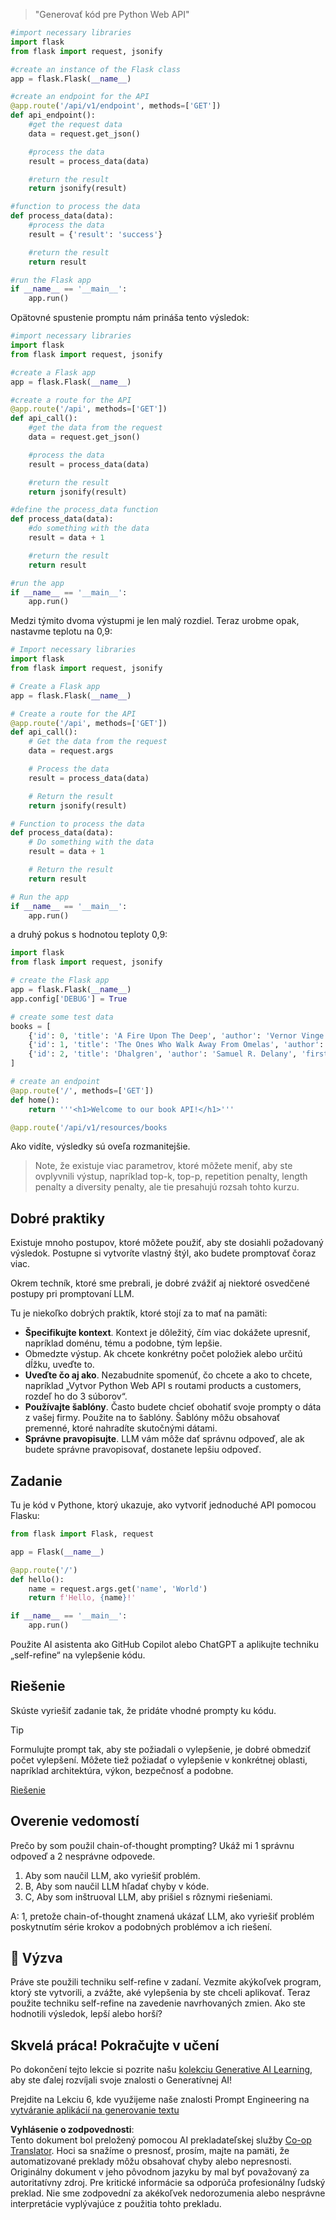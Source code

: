 <!--
CO_OP_TRANSLATOR_METADATA:
{
  "original_hash": "2b4c36be7d66b32e4fac47761718b4a9",
  "translation_date": "2025-07-09T11:39:11+00:00",
  "source_file": "05-advanced-prompts/README.md",
  "language_code": "sk"
}
-->

> "Generovať kód pre Python Web API"
```python
#import necessary libraries
import flask
from flask import request, jsonify

#create an instance of the Flask class
app = flask.Flask(__name__)

#create an endpoint for the API
@app.route('/api/v1/endpoint', methods=['GET'])
def api_endpoint():
    #get the request data
    data = request.get_json()

    #process the data
    result = process_data(data)

    #return the result
    return jsonify(result)

#function to process the data
def process_data(data):
    #process the data
    result = {'result': 'success'}

    #return the result
    return result

#run the Flask app
if __name__ == '__main__':
    app.run()

```

Opätovné spustenie promptu nám prináša tento výsledok:

```python
#import necessary libraries
import flask
from flask import request, jsonify

#create a Flask app
app = flask.Flask(__name__)

#create a route for the API
@app.route('/api', methods=['GET'])
def api_call():
    #get the data from the request
    data = request.get_json()

    #process the data
    result = process_data(data)

    #return the result
    return jsonify(result)

#define the process_data function
def process_data(data):
    #do something with the data
    result = data + 1

    #return the result
    return result

#run the app
if __name__ == '__main__':
    app.run()

```

Medzi týmito dvoma výstupmi je len malý rozdiel. Teraz urobme opak, nastavme teplotu na 0,9:

```python
# Import necessary libraries
import flask
from flask import request, jsonify

# Create a Flask app
app = flask.Flask(__name__)

# Create a route for the API
@app.route('/api', methods=['GET'])
def api_call():
    # Get the data from the request
    data = request.args

    # Process the data
    result = process_data(data)

    # Return the result
    return jsonify(result)

# Function to process the data
def process_data(data):
    # Do something with the data
    result = data + 1

    # Return the result
    return result

# Run the app
if __name__ == '__main__':
    app.run()

```

a druhý pokus s hodnotou teploty 0,9:

```python
import flask
from flask import request, jsonify

# create the Flask app
app = flask.Flask(__name__)
app.config['DEBUG'] = True

# create some test data
books = [
    {'id': 0, 'title': 'A Fire Upon The Deep', 'author': 'Vernor Vinge', 'first_sentence': 'The coldsleep itself was dreamless.', 'year_published': '1992'},
    {'id': 1, 'title': 'The Ones Who Walk Away From Omelas', 'author': 'Ursula K. Le Guin', 'first_sentence': 'With a clamor of bells that set the swallows soaring, the Festival of Summer came to the city Omelas, bright-towered by the sea.', 'published': '1973'},
    {'id': 2, 'title': 'Dhalgren', 'author': 'Samuel R. Delany', 'first_sentence': 'to wound the autumnal city.', 'published': '1975'}
]

# create an endpoint
@app.route('/', methods=['GET'])
def home():
    return '''<h1>Welcome to our book API!</h1>'''

@app.route('/api/v1/resources/books

```

Ako vidíte, výsledky sú oveľa rozmanitejšie.

> Note, že existuje viac parametrov, ktoré môžete meniť, aby ste ovplyvnili výstup, napríklad top-k, top-p, repetition penalty, length penalty a diversity penalty, ale tie presahujú rozsah tohto kurzu.

## Dobré praktiky

Existuje mnoho postupov, ktoré môžete použiť, aby ste dosiahli požadovaný výsledok. Postupne si vytvoríte vlastný štýl, ako budete promptovať čoraz viac.

Okrem techník, ktoré sme prebrali, je dobré zvážiť aj niektoré osvedčené postupy pri promptovaní LLM.

Tu je niekoľko dobrých praktík, ktoré stojí za to mať na pamäti:

- **Špecifikujte kontext**. Kontext je dôležitý, čím viac dokážete upresniť, napríklad doménu, tému a podobne, tým lepšie.
- Obmedzte výstup. Ak chcete konkrétny počet položiek alebo určitú dĺžku, uveďte to.
- **Uveďte čo aj ako**. Nezabudnite spomenúť, čo chcete a ako to chcete, napríklad „Vytvor Python Web API s routami products a customers, rozdeľ ho do 3 súborov“.
- **Používajte šablóny**. Často budete chcieť obohatiť svoje prompty o dáta z vašej firmy. Použite na to šablóny. Šablóny môžu obsahovať premenné, ktoré nahradíte skutočnými dátami.
- **Správne pravopisujte**. LLM vám môže dať správnu odpoveď, ale ak budete správne pravopisovať, dostanete lepšiu odpoveď.

## Zadanie

Tu je kód v Pythone, ktorý ukazuje, ako vytvoriť jednoduché API pomocou Flasku:

```python
from flask import Flask, request

app = Flask(__name__)

@app.route('/')
def hello():
    name = request.args.get('name', 'World')
    return f'Hello, {name}!'

if __name__ == '__main__':
    app.run()
```

Použite AI asistenta ako GitHub Copilot alebo ChatGPT a aplikujte techniku „self-refine“ na vylepšenie kódu.

## Riešenie

Skúste vyriešiť zadanie tak, že pridáte vhodné prompty ku kódu.

> [!TIP]
> Formulujte prompt tak, aby ste požiadali o vylepšenie, je dobré obmedziť počet vylepšení. Môžete tiež požiadať o vylepšenie v konkrétnej oblasti, napríklad architektúra, výkon, bezpečnosť a podobne.

[Riešenie](../../../05-advanced-prompts/python/aoai-solution.py)

## Overenie vedomostí

Prečo by som použil chain-of-thought prompting? Ukáž mi 1 správnu odpoveď a 2 nesprávne odpovede.

1. Aby som naučil LLM, ako vyriešiť problém.  
1. B, Aby som naučil LLM hľadať chyby v kóde.  
1. C, Aby som inštruoval LLM, aby prišiel s rôznymi riešeniami.

A: 1, pretože chain-of-thought znamená ukázať LLM, ako vyriešiť problém poskytnutím série krokov a podobných problémov a ich riešení.

## 🚀 Výzva

Práve ste použili techniku self-refine v zadaní. Vezmite akýkoľvek program, ktorý ste vytvorili, a zvážte, aké vylepšenia by ste chceli aplikovať. Teraz použite techniku self-refine na zavedenie navrhovaných zmien. Ako ste hodnotili výsledok, lepší alebo horší?

## Skvelá práca! Pokračujte v učení

Po dokončení tejto lekcie si pozrite našu [kolekciu Generative AI Learning](https://aka.ms/genai-collection?WT.mc_id=academic-105485-koreyst), aby ste ďalej rozvíjali svoje znalosti o Generatívnej AI!

Prejdite na Lekciu 6, kde využijeme naše znalosti Prompt Engineering na [vytváranie aplikácií na generovanie textu](../06-text-generation-apps/README.md?WT.mc_id=academic-105485-koreyst)

**Vyhlásenie o zodpovednosti**:  
Tento dokument bol preložený pomocou AI prekladateľskej služby [Co-op Translator](https://github.com/Azure/co-op-translator). Hoci sa snažíme o presnosť, prosím, majte na pamäti, že automatizované preklady môžu obsahovať chyby alebo nepresnosti. Originálny dokument v jeho pôvodnom jazyku by mal byť považovaný za autoritatívny zdroj. Pre kritické informácie sa odporúča profesionálny ľudský preklad. Nie sme zodpovední za akékoľvek nedorozumenia alebo nesprávne interpretácie vyplývajúce z použitia tohto prekladu.